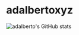 # adalbertoxyz
![adalberto's GitHub stats](https://github-readme-stats.vercel.app/api?username=adalbertooxyz&show_icons=true&theme=dark)
